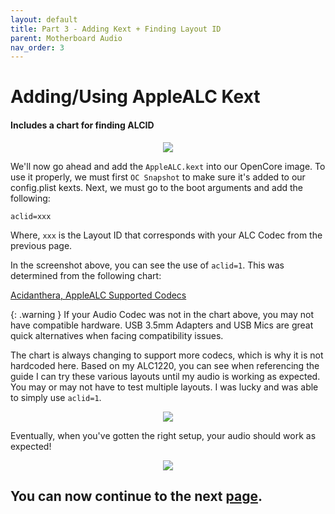 ```yaml
---
layout: default
title: Part 3 - Adding Kext + Finding Layout ID
parent: Motherboard Audio
nav_order: 3
---
```


# Adding/Using AppleALC Kext
#### Includes a chart for finding ALCID

<p align="center">
  <img src="../../../assets/OpenCoreALCBootArg.png">
</p>

We'll now go ahead and add the ``AppleALC.kext`` into our OpenCore image. To use it properly, we must first ``OC Snapshot`` to make sure it's added to our config.plist kexts. Next, we must go to the boot arguments and add the following:

```
aclid=xxx
```
Where, ``xxx`` is the Layout ID that corresponds with your ALC Codec from the previous page.

In the screenshot above, you can see the use of ``aclid=1``. This was determined from the following chart:

[Acidanthera, AppleALC Supported Codecs](https://github.com/acidanthera/AppleALC/wiki/Supported-codecs)

{: .warning }
If your Audio Codec was not in the chart above, you may not have compatible hardware. USB 3.5mm Adapters and USB Mics are great quick alternatives when facing compatibility issues.

The chart is always changing to support more codecs, which is why it is not hardcoded here. Based on my ALC1220, you can see when referencing the guide I can try these various layouts until my audio is working as expected. You may or may not have to test multiple layouts. I was lucky and was able to simply use ``aclid=1``.

<p align="center">
  <img src="../../../assets/HWCheckALCReference.png">
</p>

Eventually, when you've gotten the right setup, your audio should work as expected!

<p align="center">
  <img src="../../../assets/macOSACLID.png">
</p>

## You can now continue to the next <a href="../04-FinalTouches">page</a>.